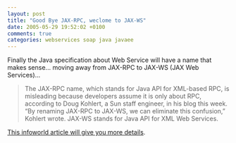 ```yaml
---
layout: post
title: "Good Bye JAX-RPC, weclome to JAX-WS"
date: 2005-05-29 19:52:02 +0100
comments: true
categories: webservices soap java javaee
---
```

Finally the Java specification about Web Service will  have a name that makes sense... moving away from JAX-RPC to JAX-WS (JAX Web Services)...

> The JAX-RPC name, which stands for Java API for XML-based RPC, is misleading because developers assume it is only about RPC, according to Doug Kohlert, a Sun staff engineer, in his blog this week. “By renaming JAX-RPC to JAX-WS, we can eliminate this confusion,” Kohlert wrote. JAX-WS stands for Java API for XML Web Services.


[This infoworld article will give you more details](http://www.infoworld.com/article/05/05/25/HNjaxrpc_1.html).
